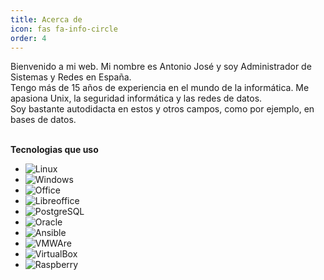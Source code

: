 ```yaml
---
title: Acerca de
icon: fas fa-info-circle
order: 4
---
```


<!-- 
> Add Markdown syntax content to file `_tabs/about.md`{: .filepath } and it will show up on this page.
{: .prompt-tip }

-->

<p>Bienvenido a mi web. Mi nombre es Antonio José y soy Administrador de Sistemas y Redes en España.
<br>
Tengo más de 15 años de experiencia en el mundo de la informática. Me apasiona Unix, la seguridad informática y las redes de datos.
<br>
Soy bastante autodidacta en estos y otros campos, como por ejemplo, en bases de datos. </p>
<br>
<b>Tecnologias que uso</b>
<ul>
	<li><img alt="Linux" src="https://img.shields.io/badge/Linux-FCC624?style=for-the-badge&logo=linux&logoColor=black" /></li>
	<li><img alt="Windows" src="https://img.shields.io/badge/Windows-0078D6?style=for-the-badge&logo=windows&logoColor=white" /></li>
	<li><img alt="Office" src="https://img.shields.io/badge/Microsoft_Office-D83B01?style=for-the-badge&logo=microsoft-office&logoColor=white" /></li>
	<li><img alt="Libreoffice" src="https://img.shields.io/badge/LibreOffice-%2318A303?style=for-the-badge&logo=LibreOffice&logoColor=white" /></li>
<!--	<li><img alt="SQL Server" src="https://img.shields.io/badge/Microsoft_SQL_Server-CC2927?style=for-the-badge&logo=microsoft-sql-server&logoColor=white" /></li> -->
	<li><img alt="PostgreSQL" src="https://img.shields.io/badge/PostgreSQL-316192?style=for-the-badge&logo=postgresql&logoColor=white" /></li>
	<li><img alt="Oracle" src="https://img.shields.io/badge/Oracle-F80000?style=for-the-badge&logo=Oracle&logoColor=white" /></li>
	<li><img alt="Ansible" src="https://img.shields.io/badge/ansible-%231A1918.svg?style=for-the-badge&logo=ansible&logoColor=white" /></li>
	<li><img alt="VMWAre" src="https://img.shields.io/badge/VMware-607078?logo=vmware&logoColor=white&style=for-the-badge" /></li>
	<li><img alt="VirtualBox" src="https://img.shields.io/badge/VirtualBox-183A61?logo=virtualbox&logoColor=white&style=for-the-badge" /></li>
	<li><img alt="Raspberry" src="https://img.shields.io/badge/Raspberry%20Pi-A22846?style=for-the-badge&logo=Raspberry%20Pi&logoColor=white" /></li>
</ul>
